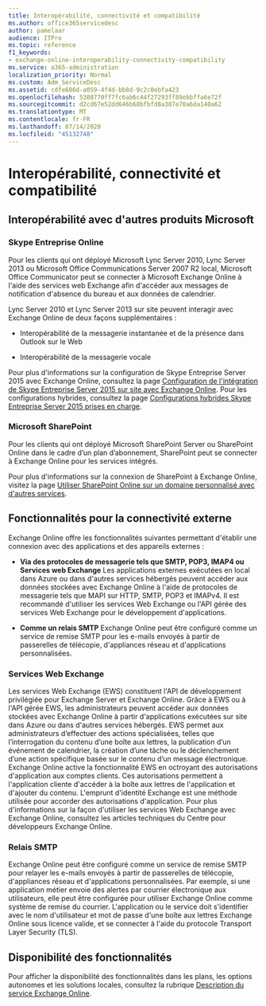 ```yaml
---
title: Interopérabilité, connectivité et compatibilité
ms.author: office365servicedesc
author: pamelaar
audience: ITPro
ms.topic: reference
f1_keywords:
- exchange-online-interoperability-connectivity-compatibility
ms.service: o365-administration
localization_priority: Normal
ms.custom: Adm_ServiceDesc
ms.assetid: cdfe686d-a059-4f4d-bb8d-9c2c0ebfa423
ms.openlocfilehash: 5308770ff7fc6ab6c44f27293ff89ebbffa6e72f
ms.sourcegitcommit: d2cd67e52dd646b68bfbfd8a387e70a6da140a62
ms.translationtype: MT
ms.contentlocale: fr-FR
ms.lasthandoff: 07/14/2020
ms.locfileid: "45132748"
---
```

# <a name="interoperability-connectivity-and-compatibility"></a>Interopérabilité, connectivité et compatibilité

## <a name="interoperability-with-other-microsoft-products"></a>Interopérabilité avec d'autres produits Microsoft

### <a name="skype-for-business-online"></a>Skype Entreprise Online

Pour les clients qui ont déployé Microsoft Lync Server 2010, Lync Server 2013 ou Microsoft Office Communications Server 2007 R2 local, Microsoft Office Communicator peut se connecter à Microsoft Exchange Online à l'aide des services web Exchange afin d'accéder aux messages de notification d'absence du bureau et aux données de calendrier.
  
Lync Server 2010 et Lync Server 2013 sur site peuvent interagir avec Exchange Online de deux façons supplémentaires :
  
- Interopérabilité de la messagerie instantanée et de la présence dans Outlook sur le Web
    
- Interopérabilité de la messagerie vocale
    
Pour plus d'informations sur la configuration de Skype Entreprise Server 2015 avec Exchange Online, consultez la page [Configuration de l'intégration de Skype Entreprise Server 2015 sur site avec Exchange Online](https://go.microsoft.com/fwlink/p/?LinkId=271804). Pour les configurations hybrides, consultez la page [Configurations hybrides Skype Entreprise Server 2015 prises en charge](https://go.microsoft.com/fwlink/?LinkID=513084).
  
### <a name="microsoft-sharepoint"></a>Microsoft SharePoint

Pour les clients qui ont déployé Microsoft SharePoint Server ou SharePoint Online dans le cadre d’un plan d’abonnement, SharePoint peut se connecter à Exchange Online pour les services intégrés.
  
Pour plus d'informations sur la connexion de SharePoint à Exchange Online, visitez la page [Utiliser SharePoint Online sur un domaine personnalisé avec d'autres services](https://go.microsoft.com/fwlink/?LinkId=271805).
  
## <a name="features-for-external-connectivity"></a>Fonctionnalités pour la connectivité externe

Exchange Online offre les fonctionnalités suivantes permettant d'établir une connexion avec des applications et des appareils externes :
  
- **Via des protocoles de messagerie tels que SMTP, POP3, IMAP4 ou Services web Exchange** Les applications externes exécutées en local dans Azure ou dans d'autres services hébergés peuvent accéder aux données stockées avec Exchange Online à l'aide de protocoles de messagerie tels que MAPI sur HTTP, SMTP, POP3 et IMAPv4. Il est recommandé d'utiliser les services Web Exchange ou l'API gérée des services Web Exchange pour le développement d'applications. 
    
- **Comme un relais SMTP** Exchange Online peut être configuré comme un service de remise SMTP pour les e-mails envoyés à partir de passerelles de télécopie, d'appliances réseau et d'applications personnalisées. 
    
### <a name="exchange-web-services"></a>Services Web Exchange

Les services Web Exchange (EWS) constituent l'API de développement privilégiée pour Exchange Server et Exchange Online. Grâce à EWS ou à l'API gérée EWS, les administrateurs peuvent accéder aux données stockées avec Exchange Online à partir d'applications exécutées sur site dans Azure ou dans d'autres services hébergés. EWS permet aux administrateurs d’effectuer des actions spécialisées, telles que l’interrogation du contenu d’une boîte aux lettres, la publication d’un événement de calendrier, la création d’une tâche ou le déclenchement d’une action spécifique basée sur le contenu d’un message électronique. Exchange Online active la fonctionnalité EWS en octroyant des autorisations d'application aux comptes clients. Ces autorisations permettent à l'application cliente d'accéder à la boîte aux lettres de l'application et d'ajouter du contenu. L'emprunt d'identité Exchange est une méthode utilisée pour accorder des autorisations d'application. Pour plus d'informations sur la façon d'utiliser les services Web Exchange avec Exchange Online, consultez les articles techniques du Centre pour développeurs Exchange Online.
  
### <a name="smtp-relay"></a>Relais SMTP

Exchange Online peut être configuré comme un service de remise SMTP pour relayer les e-mails envoyés à partir de passerelles de télécopie, d'appliances réseau et d'applications personnalisées. Par exemple, si une application métier envoie des alertes par courrier électronique aux utilisateurs, elle peut être configurée pour utiliser Exchange Online comme système de remise du courrier. L'application ou le service doit s'identifier avec le nom d'utilisateur et mot de passe d'une boîte aux lettres Exchange Online sous licence valide, et se connecter à l'aide du protocole Transport Layer Security (TLS).
  
## <a name="feature-availability"></a>Disponibilité des fonctionnalités

Pour afficher la disponibilité des fonctionnalités dans les plans, les options autonomes et les solutions locales, consultez la rubrique [Description du service Exchange Online](exchange-online-service-description.md).
  

